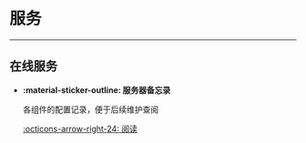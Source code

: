 # 服务
 ---
## 在线服务
<div class="grid cards" markdown>

-   **:material-sticker-outline: 服务器备忘录**

    各组件的配置记录，便于后续维护查阅

    [:octicons-arrow-right-24: 阅读](server/index.md)

</div>
